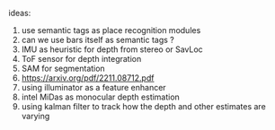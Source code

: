  ideas: 
1. use semantic tags as place recognition modules 
2. can we use bars itself as semantic tags ? 
3. IMU as heuristic for depth from stereo or SavLoc
4. ToF sensor for depth integration
5. SAM for segmentation
6. https://arxiv.org/pdf/2211.08712.pdf
7. using illuminator as a feature enhancer
8. intel MiDas as monocular depth estimation
9. using kalman filter to track how the depth and other estimates are varying